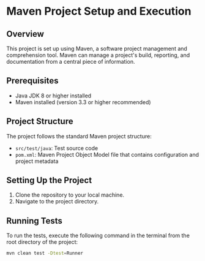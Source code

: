 # Maven Project Setup and Execution

## Overview
This project is set up using Maven, a software project management and comprehension tool. Maven can manage a project's build, reporting, and documentation from a central piece of information.

## Prerequisites
- Java JDK 8 or higher installed
- Maven installed (version 3.3 or higher recommended)

## Project Structure
The project follows the standard Maven project structure:
- `src/test/java`: Test source code
- `pom.xml`: Maven Project Object Model file that contains configuration and project metadata

## Setting Up the Project
1. Clone the repository to your local machine.
2. Navigate to the project directory.

## Running Tests
To run the tests, execute the following command in the terminal from the root directory of the project:
```bash
mvn clean test -Dtest=Runner
